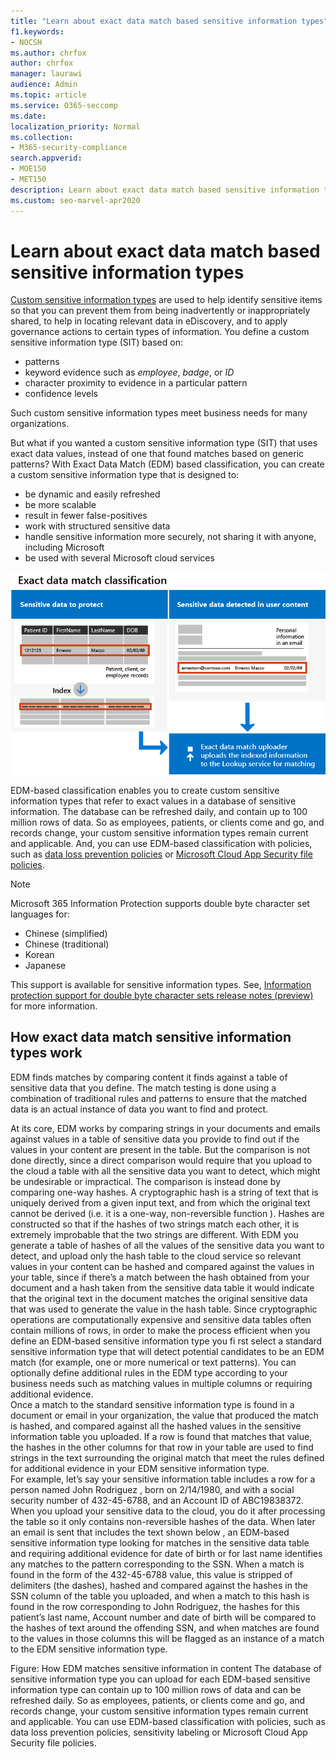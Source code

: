 ```yaml
---
title: "Learn about exact data match based sensitive information types"
f1.keywords:
- NOCSH
ms.author: chrfox
author: chrfox
manager: laurawi
audience: Admin
ms.topic: article
ms.service: O365-seccomp
ms.date:
localization_priority: Normal
ms.collection:
- M365-security-compliance
search.appverid:
- MOE150
- MET150
description: Learn about exact data match based sensitive information types.
ms.custom: seo-marvel-apr2020
---
```


# Learn about exact data match based sensitive information types

[Custom sensitive information types](sensitive-information-type-learn-about.md) are used to help identify sensitive items so that you can prevent them from being inadvertently or inappropriately shared, to help in locating relevant data in eDiscovery, and to apply governance actions to certain types of information. You define a custom sensitive information type (SIT) based on:

- patterns
- keyword evidence such as *employee*, *badge*, or *ID*
- character proximity to evidence in a particular pattern
- confidence levels

Such custom sensitive information types meet business needs for many organizations.

But what if you wanted a custom sensitive information type (SIT) that uses exact data values, instead of one that found matches based on generic patterns? With Exact Data Match (EDM) based classification, you can create a custom sensitive information type that is designed to:

- be dynamic and easily refreshed
- be more scalable
- result in fewer false-positives
- work with structured sensitive data
- handle sensitive information more securely, not sharing it with anyone, including Microsoft
- be used with several Microsoft cloud services

![EDM-based classification.](../media/EDMClassification.png)

EDM-based classification enables you to create custom sensitive information types that refer to exact values in a database of sensitive information. The database can be refreshed daily, and contain up to 100 million rows of data. So as employees, patients, or clients come and go, and records change, your custom sensitive information types remain current and applicable. And, you can use EDM-based classification with policies, such as [data loss prevention policies](dlp-learn-about-dlp.md) or [Microsoft Cloud App Security file policies](/cloud-app-security/data-protection-policies).

> [!NOTE]
> Microsoft 365 Information Protection supports double byte character set languages for:
>
> - Chinese (simplified)
> - Chinese (traditional)
> - Korean
> - Japanese
>
> This support is available for sensitive information types. See, [Information protection support for double byte character sets release notes (preview)](mip-dbcs-relnotes.md) for more information.

## How exact data match sensitive information types work

<!-- condense these paragraphs down to one para or a single diagram -->

EDM finds matches by comparing content it finds against a table of sensitive data that you define. The match testing is done using a combination of traditional rules and patterns to ensure that the matched data is an actual instance of data you want to find and protect.


At its core, EDM works by comparing strings in your documents and emails against values in a table of sensitive data you provide to find out if the values in your content are present in the table. But the comparison is not done directly, since a direct comparison would require that you upload to the cloud a table with all the sensitive data you want to detect, which might be undesirable or impractical. The comparison is instead done by comparing one-way hashes. A cryptographic hash is a string of text that is uniquely derived from a given input text, and from which the original text cannot be derived (i.e. it is a one-way, non-reversible function ). Hashes are constructed so that if the hashes of two strings match each other, it is extremely improbable that the two strings are different. 
With EDM you generate a table of hashes of all the values of the sensitive data you want to detect, and upload only the hash table to the cloud service so relevant values in your content can be hashed and compared against the values in your table, since if there’s a match between the hash obtained from your document and a hash taken from the sensitive data table it would indicate that the original text in the document matches the original sensitive data that was used to generate the value in the hash table. 
Since cryptographic operations are computationally expensive and sensitive data tables often contain millions of rows, in order to make the process efficient  when you define an EDM-based sensitive information type you fi rst select a standard sensitive information type that will detect potential candidates to be an EDM match (for example, one or more numerical or text patterns). You can optionally define additional rules in the EDM type according to your business needs such as matching values in multiple columns or requiring additional evidence.  
Once a match to the standard sensitive information type is found in a document or email in your organization, the value that produced the match is hashed, and compared against all the hashed values in the sensitive information table you uploaded. If a row is found that matches that value, the hashes in the other columns for that row in your table are used to find strings in the text surrounding the original match that meet the rules defined for additional evidence in your EDM sensitive information type.   
For example, let’s say your sensitive information table includes a row for a person named John Rodriguez  , born on 2/14/1980, and with a social security number of 432-45-6788, and an Account ID   of ABC19838372. When you upload your sensitive data to the cloud, you do it after processing the table so it only contains non-reversible hashes of the data. When later an email is sent that includes the text shown below  , an EDM-based sensitive information type looking for matches in the sensitive data table and requiring additional evidence for date of birth or for last name identifies any matches to the pattern corresponding to the SSN. When a match is found in the form of the 432-45-6788   value, this value is stripped of delimiters (the dashes), hashed and compared against the hashes in the SSN column of the table you uploaded, and when a match to this hash is found in the row corresponding to John Rodriguez, the hashes for this patient’s last name, Account number and date of birth will be compared to the hashes of text around the offending SSN, and when matches are found to the values in those columns this will be flagged as an instance of a match to the EDM sensitive information type.  
  
Figure: How EDM matches sensitive information in content
The database of   sensitive information type you can upload for each EDM-based sensitive information type can contain up to 100 million rows of data and can be refreshed daily. So as employees, patients, or clients come and go, and records change, your custom sensitive information types remain current and applicable. You can use EDM-based classification with policies, such as data loss prevention policies, sensitivity labeling or Microsoft Cloud App Security file policies.

